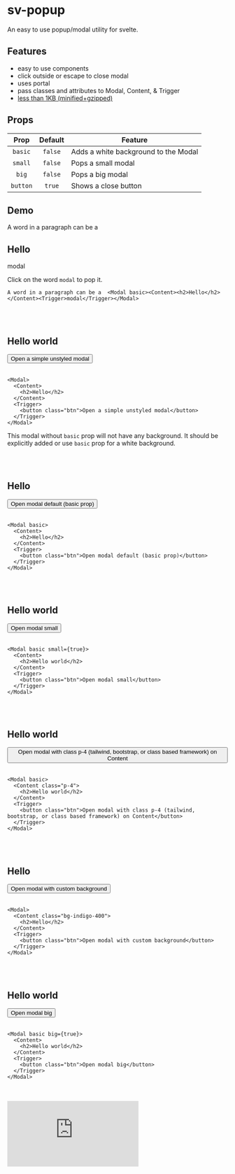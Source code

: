 <script>
  import Modal from "$lib/Modal.svelte";
  import Trigger from "$lib/Trigger.svelte";
  import Content from "$lib/Content.svelte";
</script>

<h1>sv-popup</h1>
<p>An easy to use popup/modal utility for svelte.</p>

## Features

- easy to use components
- click outside or escape to close modal
- uses portal
- pass classes and attributes to Modal, Content, & Trigger
- [less than 1KB (minified+gzipped)](https://bundlephobia.com/package/sv-popup)

## Props

|   Prop   | Default | Feature                              |
| :------: | :-----: | ------------------------------------ |
| `basic`  | `false` | Adds a white background to the Modal |
| `small`  | `false` | Pops a small modal                   |
|  `big`   | `false` | Pops a big modal                     |
| `button` | `true`  | Shows a close button                 |

## Demo

A word in a paragraph can be a <Modal basic><Content><h2>Hello</h2></Content><Trigger><span class="underline">modal</span></Trigger></Modal>

Click on the word `modal` to pop it.

```svelte
A word in a paragraph can be a  <Modal basic><Content><h2>Hello</h2></Content><Trigger>modal</Trigger></Modal>
```

<br />
<br />

<Modal>
  <Content>
    <h2>Hello world</h2>
  </Content>
  <Trigger>
    <button class="btn">Open a simple unstyled modal</button>
  </Trigger>
</Modal>
<br />
<br />

```svelte
<Modal>
  <Content>
    <h2>Hello</h2>
  </Content>
  <Trigger>
    <button class="btn">Open a simple unstyled modal</button>
  </Trigger>
</Modal>
```

This modal without `basic` prop will not have any background. It should
be explicitly added or use `basic` prop for a white background.

<br />
<br />

<Modal basic>
  <Content>
    <h2>Hello</h2>
  </Content>
  <Trigger>
    <button class="btn">Open modal default (basic prop)</button>
  </Trigger>
</Modal>
<br />
<br />

```svelte
<Modal basic>
  <Content>
    <h2>Hello</h2>
  </Content>
  <Trigger>
    <button class="btn">Open modal default (basic prop)</button>
  </Trigger>
</Modal>
```

<br />
<br />
<Modal basic small={true}>
  <Content>
    <h2>Hello world</h2>
  </Content>
  <Trigger>
    <button class="btn">Open modal small</button>
  </Trigger>
</Modal>
<br />
<br />

```svelte
<Modal basic small={true}>
  <Content>
    <h2>Hello world</h2>
  </Content>
  <Trigger>
    <button class="btn">Open modal small</button>
  </Trigger>
</Modal>
```

<br />
<br />
<Modal basic>
  <Content class="p-4">
    <h2>Hello world</h2>
  </Content>
  <Trigger>
    <button class="btn">Open modal with class p-4 (tailwind, bootstrap, or class based framework) on Content</button>
  </Trigger>
</Modal>
<br />
<br />

```svelte
<Modal basic>
  <Content class="p-4">
    <h2>Hello world</h2>
  </Content>
  <Trigger>
    <button class="btn">Open modal with class p-4 (tailwind, bootstrap, or class based framework) on Content</button>
  </Trigger>
</Modal>
```

<br />
<br />
<Modal>
  <Content class="bg-indigo-400">
    <h2>Hello</h2>
  </Content>
  <Trigger>
    <button class="btn">Open modal with custom background</button>
  </Trigger>
</Modal>
<br />
<br />

```svelte
<Modal>
  <Content class="bg-indigo-400">
    <h2>Hello</h2>
  </Content>
  <Trigger>
    <button class="btn">Open modal with custom background</button>
  </Trigger>
</Modal>
```

<br />
<br />
<Modal basic big={true}>
  <Content>
    <h2>Hello world</h2>
  </Content>
  <Trigger>
    <button class="btn">Open modal big</button>
  </Trigger>
</Modal>
<br />
<br />

```svelte
<Modal basic big={true}>
  <Content>
    <h2>Hello world</h2>
  </Content>
  <Trigger>
    <button class="btn">Open modal big</button>
  </Trigger>
</Modal>
```

<br />
<br />

<Modal>
  <Content>
    <iframe
      src="https://www.youtube.com/embed/7xDcmL5-ET8"
      title="YouTube video player"
      frameborder="0"
      allow="accelerometer; autoplay; clipboard-write; encrypted-media; gyroscope; picture-in-picture"
      allowfullscreen
    />
  </Content>
  <Trigger>
    <button class="btn">Open video default</button>
  </Trigger>
</Modal>
<br />
<br />

```svelte
<Modal>
  <Content>
    <iframe
      src="https://www.youtube.com/embed/7xDcmL5-ET8"
      title="YouTube video player"
      frameborder="0"
      allow="accelerometer; autoplay; clipboard-write; encrypted-media; gyroscope; picture-in-picture"
      allowfullscreen
    />
  </Content>
  <Trigger>
    <button class="btn">Open video default</button>
  </Trigger>
</Modal>
```

<br />
<br />

<Modal big={true} button={false}>
  <Content>
    <iframe
      src="https://www.youtube.com/embed/7xDcmL5-ET8"
      title="YouTube video player"
      frameborder="0"
      allow="accelerometer; autoplay; clipboard-write; encrypted-media; gyroscope; picture-in-picture"
      allowfullscreen
    />
  </Content>
  <Trigger>
    <button class="btn">Open video + big layout + no close button</button>
  </Trigger>
</Modal>
<br />
<br />

```svelte
<Modal big={true} button={false}>
  <Content>
    <iframe
      src="https://www.youtube.com/embed/7xDcmL5-ET8"
      title="YouTube video player"
      frameborder="0"
      allow="accelerometer; autoplay; clipboard-write; encrypted-media; gyroscope; picture-in-picture"
      allowfullscreen
    />
  </Content>
  <Trigger>
    <button class="btn">Open video + big layout + no close button</button>
  </Trigger>
</Modal>
```

<br />
<br />

<p>An image as a trigger and content</p>
<Modal big={true} button={false}>
  <Content>
    <img src="https://picsum.photos/id/237/1000/600" alt="a dog" />
  </Content>
  <Trigger>
    <img src="https://picsum.photos/id/237/300/200" alt="a dog" />
  </Trigger>
</Modal>
<br />
<br />

```svelte
<Modal big={true} button={false}>
  <Content>
    <img src="https://picsum.photos/id/237/1000/600" alt="a dog" />
  </Content>
  <Trigger>
    <img src="https://picsum.photos/id/237/300/200" alt="a dog" />
  </Trigger>
</Modal>
```

<br />
<br />

<a href="https://github.com/sharu725/sv-popup">Open an issue</a>

<style>
  h1 {
    text-decoration: underline;
    text-decoration-style: dashed;
  }
  .underline {
    text-decoration: underline;
  }
  iframe {
    width: 100%;
    aspect-ratio: 16/9;
    height: auto;
  }
  br {
    display: block;
  }
  :global(.p-4) {
    padding: 2rem !important;
  }
  :global(.bg-indigo-400) {
    background-color: #6569db;
  }
</style>

